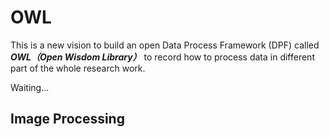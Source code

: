 # OWL
This is a new vision to build an open Data Process Framework (DPF) called ***OWL（Open Wisdom Library）*** to record how to process data in different part of the whole research work.

Waiting...

## Image Processing
